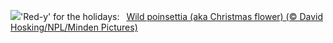 ![](https://www.bing.com/th?id=OHR.WildPoinsettia_EN-US8728271702_UHD.jpg&w=1000)'Red-y' for the holidays:&nbsp;&ensp;[Wild poinsettia (aka Christmas flower) (© David Hosking/NPL/Minden Pictures)](https://www.bing.com/th?id=OHR.WildPoinsettia_EN-US8728271702_UHD.jpg)
<br><br/>

